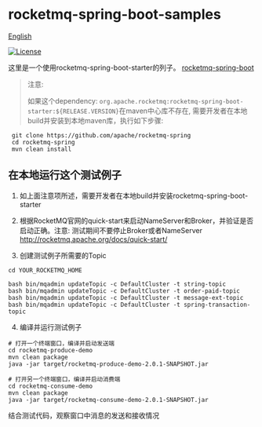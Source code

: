 # rocketmq-spring-boot-samples

[English](./README.md)

[![License](https://img.shields.io/badge/license-Apache--2.0-blue.svg)](https://www.apache.org/licenses/LICENSE-2.0.html)

这里是一个使用rocketmq-spring-boot-starter的列子。 [rocketmq-spring-boot](https://github.com/apache/rocketmq-spring)

> 注意:
>
> 如果这个dependency: `org.apache.rocketmq:rocketmq-spring-boot-starter:${RELEASE.VERSION}`在maven中心库不存在, 需要开发者在本地build并安装到本地maven库，执行如下步骤:
```
 git clone https://github.com/apache/rocketmq-spring
 cd rocketmq-spring
 mvn clean install
```

## 在本地运行这个测试例子

1. 如上面注意项所述，需要开发者在本地build并安装rocketmq-spring-boot-starter

2. 根据RocketMQ官网的quick-start来启动NameServer和Broker，并验证是否启动正确。注意: 测试期间不要停止Broker或者NameServer
http://rocketmq.apache.org/docs/quick-start/

3. 创建测试例子所需要的Topic
```
cd YOUR_ROCKETMQ_HOME

bash bin/mqadmin updateTopic -c DefaultCluster -t string-topic
bash bin/mqadmin updateTopic -c DefaultCluster -t order-paid-topic
bash bin/mqadmin updateTopic -c DefaultCluster -t message-ext-topic
bash bin/mqadmin updateTopic -c DefaultCluster -t spring-transaction-topic
```

4. 编译并运行测试例子

```
# 打开一个终端窗口，编译并启动发送端
cd rocketmq-produce-demo
mvn clean package
java -jar target/rocketmq-produce-demo-2.0.1-SNAPSHOT.jar

# 打开另一个终端窗口，编译并启动消费端
cd rocketmq-consume-demo
mvn clean package
java -jar target/rocketmq-consume-demo-2.0.1-SNAPSHOT.jar
```
结合测试代码，观察窗口中消息的发送和接收情况
